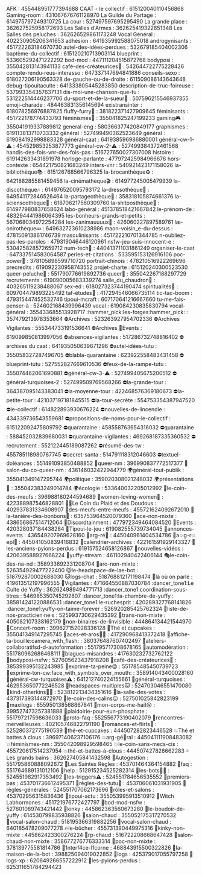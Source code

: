 AFK : 455448951777394688
CAAT - le collectif : 615120040110456868
Gaming-room : 431067676761128970
La Guilde du Partage : 614975797249310725
La cour : 527497597695295490
La grande place : 362627525958172693
Les Salles d'Armes : 362625419322851348
Les Salles des peluches : 362626529861173248
Vocal Général : 402230905206341653
adhésion : 641935992588075018
androgynisants : 451722263184670730
autel-des-idées-perdues : 532679185404002306
baptème-du-collectif : 615120210713903114
blueprint : 533605292471222292
bod-mod : 447111204515872768
bodyposi : 355042813143941133
café-des-créateurices:art: : 542644722775228426
compte-rendu-reus-interasso : 647337147694841886
conseils-sexo : 618027206190563328
de-gauche-ou-de-droite : 611509086143643648
debug-tipouitaculte : 641333805445283850
description-de-truc-foireuse : 537993354357637131
dis-moi-une-chanson-que-tu : 531222514446237706
du-sport-et-de-la-sueur:muscle: : 507596215546937355
emoji-charade : 484463831356145694
existransinter : 618078256976887825
fluffy-furry:wolf: : 381822371427909645
féminisants : 451722178774433793
féminismes:cherry_blossom: : 355041825247199233
gaming:video_game: : 355041919337889812
general-eng : 580366377420849177
graphismes : 619113813710733332
général : 527499490362523649
général : 619084192998883328
général-caat : 641938596986880001
général-cw-1-:warning: : 454529853253877773
général-cw-2-:warning: : 527499384372461568
handis-des-fois-vnr-des-fois-pas : 516727650027307008
histoire : 619142633431891978
horloge-parlante : 477972425984966676
hors-contexte : 654421750821683249
inters-vnr : 540921423171158026
la-bibliothèque:books: : 615126768566796325
la-brocanthèque:recycle: : 642188285581459456
la-cinémathèque:clapper: : 614977245005479939
la-discothèque:notes: : 614976520095793172
la-dressothèque:lipstick: : 649541172846526464
la-partageothèque:book: : 358318105874661376
la-scienscothèque:dna: : 618706217560309760
la-shitposthèque:watermelon: : 614977980837658624
labo-général : 451378518421667842
le-prénom-de : 483294441986064395
les-bonheurs-grands-et-petits : 567068034972254284
les-zanimauuuux:feet: : 426060227897589761
læ-onirothèque:zzz: : 649632723610238986
maon-voisin_e-du-dessus : 478150913861746739
masculinisants : 451722210701344785
n-oubliez-pas-les-paroles : 479319046446120961
nsfw-jeu-suis-innocent-e : 530425828572659712
num-tech:floppy_disk: : 440413711031861249
organiser-le-caat : 647337514583064587
perles-et-citations : 533595153126916106
poc-power:black_heart: : 378105898599710720
portrait-chinois : 478210516922269696
precredits : 619092230958743552
projet-charte : 615120240300523530
queer-peluche:rainbow: : 551790776619892736
queer:rainbow: : 355042267188297729
recrutements : 619090005683339274
salle_du_chaudron:bowl_with_spoon: : 403265119238488067
sex-ed : 618027323744190474
spiritualités:crystal_ball: : 609704479893225492
taf-études:briefcase: : 417294546066735114
tic-tac-boom : 479315447452532746
tipoui-mcraft : 607170641216667660
tu-me-fais-penser-à : 524602168439996439
vocal : 619084230835830794
vocal-général : 355433685513928717
:hammer_pick:les-forges:hammer_pick: : 357479213978353664
:no_entry:Archives : 523263927954702336
:no_entry:Archives Vigilantes : 555344733191536641
:no_entry:Archives :tada:Events : 619099850813997056
:no_entry:absences-vigilantes : 517286732748816402
:no_entry:archives du caat : 641935050639671296
:no_entry:autel-idées-tutu : 355058327287496705
:no_entry:blabla-quarantaine : 623922558483431458
:no_entry:blueprint-tutu : 527552827669610536
:no_entry:feux-de-la-rampe-tutu : 355074462061690881
:no_entry:général-cw-3-:warning: : 527499405675200512
:no_entry:général-turquoises-2 : 527499509769568266
:no_entry:la-grande-tour : 364387095143383041
:no_entry:la-moyenne-tour : 422468576369180673
:no_entry:la-petite-tour : 421037197181845515
:no_entry:la-tour-secrète : 554753354387947520
:no_entry:le-collectif : 614822893930676224
:no_entry:nouvelles-de-lincendie : 434339736543559681
:no_entry:propositions-de-noms-pour-le-collectif : 615122092475809792
:no_entry:quarantaine : 458558763654316032
:no_entry:quarantaine : 588452032839680031
:no_entry:quarantaine-vigilantes : 469268187335360532
:no_entry:recrutement : 552122445189087262
:no_entry:résumé-des-tw : 455785118980767745
:no_entry:secret-santa : 514791118312046603
:no_entry:textuel-doléances : 551491093850488852
:rainbow:queer-nm : 396990837772517377
:rainbow:salon-du-co-queer-nm : 436146032422944779
:earth_africa:général-tout-publik : 355041349147295744
:earth_africa:politique : 359020308021248032
:earth_africa:présentations:scroll: : 355042383249014784
:earth_africa:écologie : 533640032205012992
:cherry_blossom:le-coin-des-meufs : 396988180244594689
:cherry_blossom:women-loving-women:two_women_holding_hands: : 422388987546828801
:cherry_blossom::rainbow:Le Coin du Plaid et des Doudous : 402937831334608907
:peach:des-meufs-entre-meufs : 455721624092672010
:lollipop:la-tanière-des-bonbons:candy: : 635753964520079360
:cake:ace-non-mixte : 438656867514712064
:tada:Discordtainment : 477972349464084520
:tada:Events : 420328037184438284
:tada:Tipoui-le-jeu : 619082555739734045
:tada:annonces-events : 436549207969628160
:tada:arg-ré:ribbon: : 445040961404534786
:tada:a:boom:g-r:boom:epl:ribbon: : 445041050839416832
:tada:calendrier-archives : 422161591929143327
:tada:les-anciens-pyions-perdus : 619157524658126867
:movie_camera:nouvelles-vidéos : 420639588927668224
:movie_camera:yuffy-stream : 461102940422406144
:performing_arts:le-coin-des-na-nd : 358933892331208704
:bow_and_arrow:aro-non-mixte : 526354929477222400
:cat:le-headspace-de-lae-bot : 518792870002688030
:cat:logs-chat : 518768812171198474
:lips:là où on parle : 419613512197996555
:princess:Vigilantes : 471664550887030784
:dancer_tone1:Le Culte de Yuffy : 362624989494771713
:dancer_tone1:coordination-sous-titres : 546985350745292807
:dancer_tone1:la-chambre-de-yuffy : 385814241220886531
:dancer_tone1:le-ruchesprit : 420289327768141826
:dancer_tone1:yuffy-on-taime-forever : 526920285425762324
:blue_heart:liste-de-nos-practicien·ne·s : 525993730629435392
:blue_heart:trans-non-mixte : 405082107338162179
:purple_heart:non-binaires-de-linvisible : 444864134421544970
:diamond_shape_with_a_dot_inside:Concert-room : 399627152028336128
:diamond_shape_with_a_dot_inside:Thé et cupcakes : 355041349147295745
:diamond_shape_with_a_dot_inside:aces-et-aros:cake::bow_and_arrow: : 417290968413372418
:diamond_shape_with_a_dot_inside:affiche-ta-bouille:camera_with_flash: : 380376487607402497
:diamond_shape_with_a_dot_inside:ateliers-collaboratifsd-d-autoformation : 551795717308678165
:diamond_shape_with_a_dot_inside:automodération : 551780962686468111
:diamond_shape_with_a_dot_inside:blagues-misandres : 417630232732762122
:diamond_shape_with_a_dot_inside:bodyposi-nsfw : 527605623437918208
:diamond_shape_with_a_dot_inside:café-des-créateurices:art: : 385399395132243985
:diamond_shape_with_a_dot_inside:exprime-ta-peine:rage: : 551785485450739723
:diamond_shape_with_a_dot_inside:exprime-ton-cw:face_with_symbols_over_mouth: : 358914043400028160
:diamond_shape_with_a_dot_inside:général-cw-turquoises:warning: : 641212740224155661
:diamond_shape_with_a_dot_inside:général-turquoises : 462953650772246528
:diamond_shape_with_a_dot_inside:headspaces-multiples:cat: : 524703046551470080
:diamond_shape_with_a_dot_inside:kind-otherkins:dragon_face::butterfly: : 523812213434351616
:diamond_shape_with_a_dot_inside:la-salle-des-votes : 437317393144872970
:diamond_shape_with_a_dot_inside:le-coin-des-calins:confounded: : 527501025842823199
:diamond_shape_with_a_dot_inside:maxilogs : 655950138568867841
:diamond_shape_with_a_dot_inside:mon-corps-me-hait:dizzy_face: : 399527473257381888
:diamond_shape_with_a_dot_inside:plaidoirie-pour-eun-phosphate : 551797217598636033
:diamond_shape_with_a_dot_inside:proto-faq : 552556773190402079
:diamond_shape_with_a_dot_inside:rencontres-merveilleuses : 402105746822791190
:diamond_shape_with_a_dot_inside:romances-et-flirts:revolving_hearts: : 525280372775190539
:diamond_shape_with_a_dot_inside:thé-et-cupcakes : 444507282823446528
:boom:Thé et battes à clous : 396971406237106176
:boom:arg-gé:ribbon:ral : 445041111908483082
:boom:féminismes-nm : 355042098929598465
:boom:le-coin-sans-mecs-cis : 455720617514237954
:boom:thé-et-battes-à-clous : 444507427828662283
:sweat_drops:Les grands bains : 362627405841432598
:scroll:Autogestion : 551795860888092672
:scroll:Les Saintes Règles : 453701464364154882
:scroll:faq : 551764689131012106
:scroll:help : 512915234525282314
:scroll:les-bots:unicorn::cat: : 524551982917353492
:scroll:les-triggers:warning: : 524551784656535552
:scroll:premiers-pas : 453701736612495371
:scroll:règles-des-tutu:diamond_shape_with_a_dot_inside: : 453706061031931905
:scroll:règles-générales : 524551707062173696
:scroll:rôles-et-salons : 453702956315836436
:scroll:tipoui-actu : 355053995913510912
:pencil:Witch Labhormones : 451721976772427797
:underage:bod-mod-nsfw : 527601089743421442
:underage:kinky : 445862363560673280
:underage:le-boudoir-de-yuffy : 614530799835938826
:underage:salon-chaud : 355052175317270532
:underage:vocal-salon-chaud : 518195366319882256
:underage:vocal-salon-chaud : 640185478209077278
:fire:le-bûcher : 455731390449975316
:hammer:kinky-non-mixte : 445862423300276224
:hammer:rp-chaud : 516722208668647428
:hammer:salon-chaud-non-mixte : 358677276776333314
:black_heart:poc-non-mixte : 378139775581814786
:unicorn:1nterf4ce-l1corne : 468843915500322826
:unicorn:la-maison-de-la-bot : 398825094019022852
:unicorn:logs : 425379017055797258
:unicorn:logs-xp : 620649266557222912
:butterfly:les-pyions-perdus : 625311651784294423
